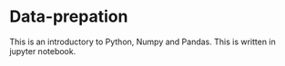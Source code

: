 # Data-prepation
This is an introductory to Python, Numpy and Pandas.
This is written in jupyter notebook.

